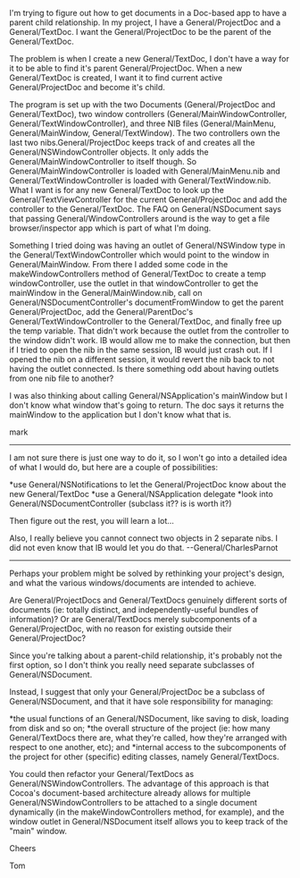 I'm trying to figure out how to get documents in a Doc-based app to have a parent child relationship.  In my project, I have a General/ProjectDoc and a General/TextDoc.  I want the General/ProjectDoc to be the parent of the General/TextDoc.

The problem is when I create a new General/TextDoc, I don't have a way for it to be able to find it's parent General/ProjectDoc.  When a new General/TextDoc is created, I want it to find current active General/ProjectDoc and become it's child.

The program is set up with the two Documents (General/ProjectDoc and General/TextDoc), two window controllers (General/MainWindowController, General/TextWindowController), and three NIB files (General/MainMenu, General/MainWindow, General/TextWindow).  The two controllers own the last two nibs.General/ProjectDoc keeps track of and creates all the General/NSWindowController objects.  It only adds the General/MainWindowController to itself though.  So General/MainWindowController is loaded with General/MainMenu.nib and General/TextWindowController is loaded with General/TextWindow.nib.  What I want is for any new General/TextDoc to look up the General/TextViewController for the current General/ProjectDoc and add the controller to the General/TextDoc.  The FAQ on General/NSDocument says that passing General/WindowControllers around is the way to get a file browser/inspector app which is part of what I'm doing.

Something I tried doing was having an outlet of General/NSWindow type in the General/TextWindowController which would point to the window in General/MainWindow.  From there I added some code in the makeWindowControllers method of General/TextDoc to create a temp windowController, use the outlet in that windowController to get the mainWindow in the General/MainWindow.nib, call on General/NSDocumentController's documentFromWindow to get the parent General/ProjectDoc, add the General/ParentDoc's General/TextWindowController to the General/TextDoc, and finally free up the temp variable.  That didn't work because the outlet from the controller to the window didn't work.  IB would allow me to make the connection, but then if I tried to open the nib in the same session, IB would just crash out.  If I opened the nib on a different session, it would revert the nib back to not having the outlet connected.  Is there something odd about having outlets from one nib file to another?

I was also thinking about calling General/NSApplication's mainWindow but I don't know what window that's going to return.  The doc says it returns the mainWindow to the application but I don't know what that is.

mark

----
I am not sure there is just one way to do it, so I won't go into a detailed idea of what I would do, but here are a couple of possibilities:

*use General/NSNotifications to let the General/ProjectDoc know about the new General/TextDoc
*use a General/NSApplication delegate
*look into General/NSDocumentController (subclass it?? is is worth it?)

Then figure out the rest, you will learn a lot...

Also, I really believe you cannot connect two objects in 2 separate nibs. I did not even know that IB would let you do that. --General/CharlesParnot

----
Perhaps your problem might be solved by rethinking your project's design, and what the various windows/documents are intended to achieve.

Are General/ProjectDocs and General/TextDocs genuinely different sorts of documents (ie: totally distinct, and independently-useful bundles of information)? Or are General/TextDocs merely subcomponents of a General/ProjectDoc, with no reason for existing outside their General/ProjectDoc?

Since you're talking about a parent-child relationship, it's probably not the first option, so I don't think you really need separate subclasses of General/NSDocument.

Instead, I suggest that only your General/ProjectDoc be a subclass of General/NSDocument, and that it have sole responsibility for managing:

*the usual functions of an General/NSDocument, like saving to disk, loading from disk and so on;
*the overall structure of the project (ie: how many General/TextDocs there are, what they're called, how they're arranged with respect to one another, etc); and
*internal access to the subcomponents of the project for other (specific) editing classes, namely General/TextDocs.

You could then refactor your General/TextDocs as General/NSWindowControllers. The advantage of this approach is that Cocoa's document-based architecture already allows for multiple General/NSWindowControllers to be attached to a single document dynamically (in the makeWindowControllers method, for example), and the window outlet in General/NSDocument itself allows you to keep track of the "main" window.

Cheers

Tom